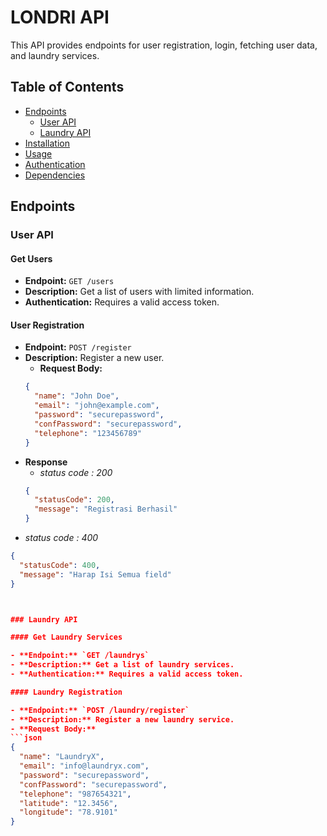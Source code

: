# LONDRI API

This API provides endpoints for user registration, login, fetching user data, and laundry services.

## Table of Contents

- [Endpoints](#endpoints)
  - [User API](#user-api)
  - [Laundry API](#laundry-api)
- [Installation](#installation)
- [Usage](#usage)
- [Authentication](#authentication)
- [Dependencies](#dependencies)

## Endpoints

### User API

#### Get Users

- **Endpoint:** `GET /users`
- **Description:** Get a list of users with limited information.
- **Authentication:** Requires a valid access token.

#### User Registration

- **Endpoint:** `POST /register`
- **Description:** Register a new user.
  - **Request Body:**
  ```json
  {
    "name": "John Doe",
    "email": "john@example.com",
    "password": "securepassword",
    "confPassword": "securepassword",
    "telephone": "123456789"
  }
- **Response**
  - *status code : 200*
  ```json
  {
    "statusCode": 200,
    "message": "Registrasi Berhasil"
  }
 - *status code : 400*
  ```json
  {
    "statusCode": 400,
    "message": "Harap Isi Semua field"
  }
  
  

### Laundry API

#### Get Laundry Services

- **Endpoint:** `GET /laundrys`
- **Description:** Get a list of laundry services.
- **Authentication:** Requires a valid access token.

#### Laundry Registration

- **Endpoint:** `POST /laundry/register`
- **Description:** Register a new laundry service.
- **Request Body:**
  ```json
  {
    "name": "LaundryX",
    "email": "info@laundryx.com",
    "password": "securepassword",
    "confPassword": "securepassword",
    "telephone": "987654321",
    "latitude": "12.3456",
    "longitude": "78.9101"
  }
